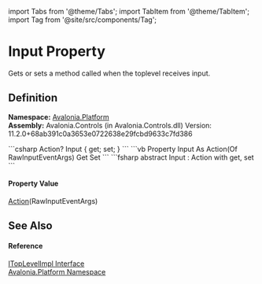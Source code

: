 import Tabs from '@theme/Tabs'; 
import TabItem from '@theme/TabItem'; 
import Tag from '@site/src/components/Tag'; 

# Input Property


Gets or sets a method called when the toplevel receives input.



## Definition
**Namespace:** <a href="N_Avalonia_Platform">Avalonia.Platform</a>  
**Assembly:** Avalonia.Controls (in Avalonia.Controls.dll) Version: 11.2.0+68ab391c0a3653e0722638e29fcbd9633c7fd386

<Tabs groupId="api-code-preview">
<TabItem value="csharp" label="C#">
```csharp
Action<RawInputEventArgs>? Input { get; set; }
```
</TabItem>
<TabItem value="vb" label="VB">
```vb
Property Input As Action(Of RawInputEventArgs)
	Get
	Set
```
</TabItem>
<TabItem value="fsharp" label="F#">
```fsharp
abstract Input : Action<RawInputEventArgs> with get, set
```
</TabItem>
</Tabs>



#### Property Value
<a href="https://learn.microsoft.com/dotnet/api/system.action-1" target="_blank" rel="noopener noreferrer">Action</a>(RawInputEventArgs)

## See Also


#### Reference
<a href="T_Avalonia_Platform_ITopLevelImpl">ITopLevelImpl Interface</a>  
<a href="N_Avalonia_Platform">Avalonia.Platform Namespace</a>  

